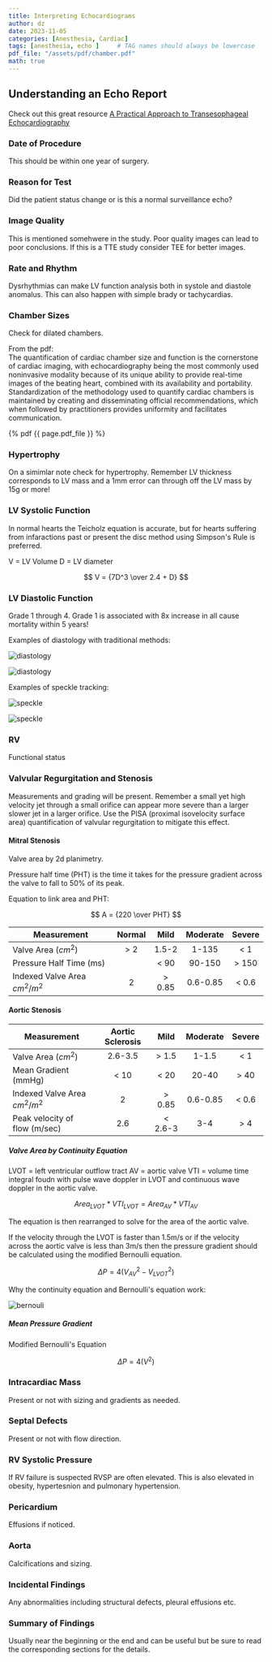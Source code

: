 ```yaml
---
title: Interpreting Echocardiograms
author: dz  
date: 2023-11-05
categories: [Anesthesia, Cardiac]
tags: [anesthesia, echo ]     # TAG names should always be lowercase
pdf_file: "/assets/pdf/chamber.pdf"
math: true
---
```


## Understanding an Echo Report

Check out this great resource [A Practical Approach to Transesophageal Echocardiography](https://www.amazon.com/Practical-Approach-Transesophageal-Echocardiography/dp/1496383478)

### Date of Procedure

This should be within one year of surgery.

### Reason for Test

Did the patient status change or is this a normal surveillance echo?

### Image Quality

This is mentioned somehwere in the study. Poor quality images can lead to poor conclusions. If this is a TTE study consider TEE for better images.

### Rate and Rhythm

Dysrhythmias can make LV function analysis both in systole and diastole anomalus. This can also happen with simple brady or tachycardias.

### Chamber Sizes

Check for dilated chambers.

From the pdf:  
    The quantification of cardiac chamber size and function is the cornerstone
    of cardiac imaging, with echocardiography being the most
    commonly used noninvasive modality because of its unique ability
    to provide real-time images of the beating heart, combined with its
    availability and portability. Standardization of the methodology
    used to quantify cardiac chambers is maintained by creating and
    disseminating official recommendations, which when followed by
    practitioners provides uniformity and facilitates communication.

{% pdf {{ page.pdf_file }} %}

### Hypertrophy

On a simimlar note check for hypertrophy. Remember LV thickness corresponds to LV mass and a 1mm error can through off the LV mass by 15g or more!

### LV Systolic Function

In normal hearts the Teicholz equation is accurate, but for hearts suffering from infaractions past or present the disc method using Simpson's Rule is preferred.

V = LV Volume
D = LV diameter

$$
V = {7D^3 \over 2.4 + D}
$$

### LV Diastolic Function

Grade 1 through 4. Grade 1 is associated with 8x increase in all cause mortality within 5 years!

Examples of diastology with traditional methods:

![diastology](/assets/img/dias12.png)

![diastology](/assets/img/diastology.png)

Examples of speckle tracking:

![speckle](/assets/img/speckle1.png)

![speckle](/assets/img/speckl2.png)

### RV

Functional status

### Valvular Regurgitation and Stenosis

Measurements and grading will be present. Remember a small yet high velocity jet through a small orifice can appear more severe than a larger slower jet in a larger orifice. Use the PISA (proximal isovelocity surface area) quantification of valvular regurgitation to mitigate this effect.

#### Mitral Stenosis

Valve area by 2d planimetry. 

Pressure half time (PHT) is the time it takes for the pressure gradient across the valve to fall to 50% of its peak.

Equation to link area and PHT:

$$
A = {220 \over PHT}
$$

| Measurement                     | Normal           | Mild      | Moderate | Severe |
| -----------                     | :---------:      | :-------: | :------: | :----: |
| Valve Area ($cm^2$)             |  > 2             | 1.5-2     | 1-135    | < 1    |
| Pressure Half Time (ms)         |                  | < 90      | 90-150   | > 150  |
| Indexed Valve Area $cm^2 / m^2$ | 2                | > 0.85    | 0.6-0.85 | < 0.6  |


#### Aortic Stenosis 

| Measurement                     | Aortic Sclerosis | Mild      | Moderate | Severe |
| -----------                     | :---------:      | :-------: | :------: | :----: |
| Valve Area ($cm^2$)             | 2.6-3.5          | > 1.5     | 1-1.5    | < 1    |
| Mean Gradient (mmHg)            | < 10             | < 20      | 20-40    | > 40   |
| Indexed Valve Area $cm^2 / m^2$ | 2                | > 0.85    | 0.6-0.85 | < 0.6  |
| Peak velocity of flow (m/sec)   | 2.6              | < 2.6-3   | 3-4      | > 4    |

##### Valve Area by Continuity Equation

LVOT = left ventricular outflow tract
AV = aortic valve
VTI = volume time integral foudn with pulse wave doppler in LVOT and continuous wave doppler in the aortic valve. 

$$
{Area_{LVOT} * VTI_{LVOT}} = {Area_{AV} * VTI_{AV}}
$$

The equation is then rearranged to solve for the area of the aortic valve.

If the velocity through the LVOT is faster than 1.5m/s or if the velocity across the aortic valve is less than 3m/s then the pressure gradient should be calculated using the modified Bernoulli equation.

$$
\Delta P = {4(V^2_{AV} - V^2_{LVOT})}
$$

Why the continuity equation and Bernoulli's equation work:

![bernouli](/assets/img/bernouli.png)

##### Mean Pressure Gradient

Modified Bernoulli's Equation

$$
\Delta P = {4(V^2)}
$$

### Intracardiac Mass

Present or not with sizing and gradients as needed.

### Septal Defects

Present or not with flow direction.

### RV Systolic Pressure

If RV failure is suspected RVSP are often elevated. This is also elevated in obesity, hypertesnion and pulmonary hypertension.

### Pericardium

Effusions if noticed.

### Aorta

Calcifications and sizing.

### Incidental Findings

Any abnormalities including structural defects, pleural effusions etc.

### Summary of Findings

Usually near the beginning or the end and can be useful but be sure to read the corresponding sections for the details.